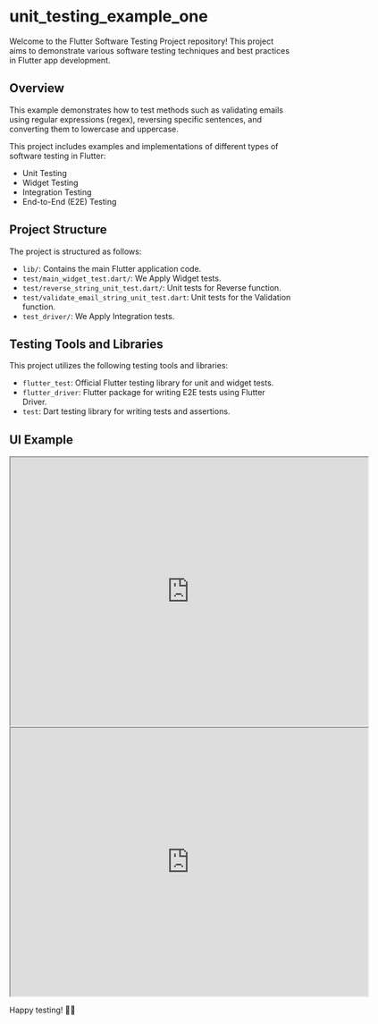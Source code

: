 # unit_testing_example_one

Welcome to the Flutter Software Testing Project repository! This project aims to demonstrate various software testing techniques and best practices in Flutter app development.

 
## Overview

This example demonstrates how to test methods such as validating emails using regular expressions (regex), reversing specific sentences, and converting them to lowercase and uppercase.

This project includes examples and implementations of different types of software testing in Flutter:

- Unit Testing
- Widget Testing
- Integration Testing
- End-to-End (E2E) Testing
  
## Project Structure
The project is structured as follows:

- `lib/`: Contains the main Flutter application code.
- `test/main_widget_test.dart/`: We Apply Widget tests.
- `test/reverse_string_unit_test.dart/`: Unit tests for Reverse function.
- `test/validate_email_string_unit_test.dart`: Unit tests for the Validation function.
- `test_driver/`: We Apply Integration tests.
  
## Testing Tools and Libraries
This project utilizes the following testing tools and libraries:

- `flutter_test`: Official Flutter testing library for unit and widget tests.
- `flutter_driver`: Flutter package for writing E2E tests using Flutter Driver.
- `test`: Dart testing library for writing tests and assertions.

## UI Example

<iframe src="https://drive.google.com/file/d/19wnhtYOBF0wdPHxKx5fe4oguc_SVCZ0_/view?usp=sharing" width="640" height="480"></iframe>

 
 
<iframe src="https://drive.google.com/file/d/19wnhtYOBF0wdPHxKx5fe4oguc_SVCZ0_/view?usp=sharing" width="640" height="480"></iframe>



Happy testing! 🧪✨
